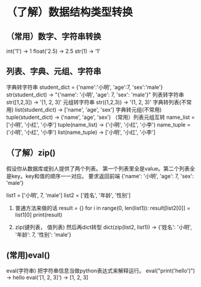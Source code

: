 （了解）数据结构类型转换
===
## （常用）数字、字符串转换
int('1')  → 1
float('2.5) → 2.5
str(1)  →  ‘1’

## 列表、字典、元组、字符串
字典转字符串
student_dict = {'name':'小明', 'age':7, 'sex':'male'}
str(student_dict) →  "{'name': '小明', 'age': 7, 'sex': 'male'}"
列表转字符串
str([1,2,3]) → '[1, 2, 3]'
元组转字符串
str((1,2,3))  → '(1, 2, 3)'
字典转列表(不常用)
list(student_dict)  → ['name', 'age', 'sex']
字典转元组(不常用)
tuple(student_dict) →  ('name', 'age', 'sex')
（常用）列表元组互转
name_list = ['小明', '小红', '小李']
tuple(name_list) →   ('小明', '小红', '小李')
name_tuple = ('小明', '小红', '小李')
list(name_tuple) →   ['小明', '小红', '小李']

## （了解）zip()
假设你从数据库或别人提供了两个列表。
第一个列表里全是value。第二个列表全是key。key和值的顺序一一对应。
要求返回前端 {'name': '小明', 'age': 7, 'sex': 'male'}

list1 = ['小明', 7, 'male']
list2 = ['姓名', '年龄', '性别']
1. 普通方法来做的话
result = {}
for i in range(0, len(list1)):
    result[list2[0]] = list1[0]
print(result)

2. zip(键列表， 值列表) 然后再dict转型
dict(zip(list2, list1))  → {'姓名': '小明', '年龄': 7, '性别': 'male'}

## (常用)eval()  
eval(字符串)  把字符串信息当做python表达式来解释运行。
eval("print('hello')") →  hello
eval('[1, 2, 3]')  → [1, 2, 3]


